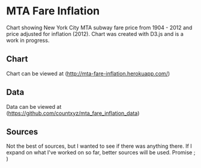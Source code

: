 # MTA Fare Inflation

Chart showing New York City MTA subway fare price from 1904 - 2012 and price adjusted for inflation (2012). Chart was created with D3.js and is a work in progress. 

## Chart

Chart can be viewed at (http://mta-fare-inflation.herokuapp.com/)

## Data

Data can be viewed at (https://github.com/countxyz/mta_fare_inflation_data)

## Sources

Not the best of sources, but I wanted to see if there was anything there. If I expand on what I've worked on so far, better sources will be used. Promise ; )